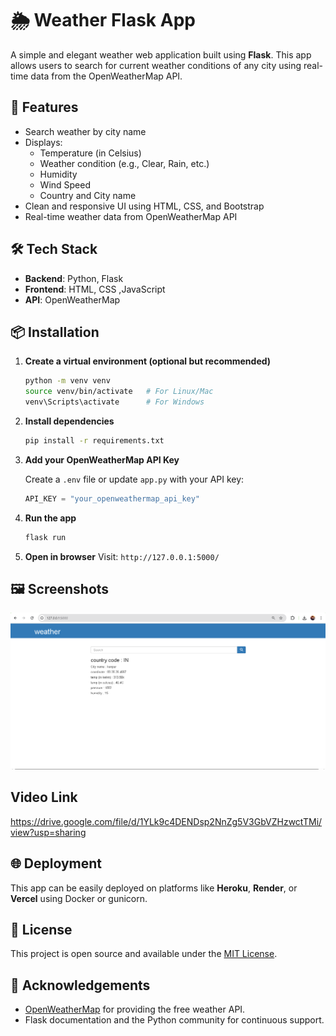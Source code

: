 
# 🌦️ Weather Flask App

A simple and elegant weather web application built using **Flask**. This app allows users to search for current weather conditions of any city using real-time data from the OpenWeatherMap API.

## 🚀 Features

- Search weather by city name
- Displays:
  - Temperature (in Celsius)
  - Weather condition (e.g., Clear, Rain, etc.)
  - Humidity
  - Wind Speed
  - Country and City name
- Clean and responsive UI using HTML, CSS, and Bootstrap
- Real-time weather data from OpenWeatherMap API

## 🛠️ Tech Stack

- **Backend**: Python, Flask
- **Frontend**: HTML, CSS ,JavaScript
- **API**: OpenWeatherMap

## 📦 Installation

1. **Create a virtual environment (optional but recommended)**
   ```bash
   python -m venv venv
   source venv/bin/activate   # For Linux/Mac
   venv\Scripts\activate      # For Windows
   ```

2. **Install dependencies**
   ```bash
   pip install -r requirements.txt
   ```

3. **Add your OpenWeatherMap API Key**

   Create a `.env` file or update `app.py` with your API key:
   ```python
   API_KEY = "your_openweathermap_api_key"
   ```

4. **Run the app**
   ```bash
   flask run
   ```

5. **Open in browser**
   Visit: `http://127.0.0.1:5000/`

## 🖼️ Screenshots

![alt text](image.png)

## Video Link
https://drive.google.com/file/d/1YLk9c4DENDsp2NnZg5V3GbVZHzwctTMi/view?usp=sharing

## 🌐 Deployment

This app can be easily deployed on platforms like **Heroku**, **Render**, or **Vercel** using Docker or gunicorn.

## 📄 License

This project is open source and available under the [MIT License](LICENSE).

## 🙌 Acknowledgements

- [OpenWeatherMap](https://openweathermap.org/) for providing the free weather API.
- Flask documentation and the Python community for continuous support.
